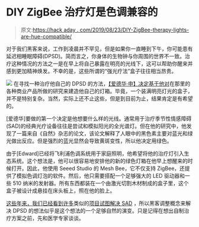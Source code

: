 # DIY ZigBee 治疗灯是色调兼容的

> 原文:[https://hack aday . com/2019/08/23/DIY-ZigBee-therapy-lights-are-hue-compatible/](https://hackaday.com/2019/08/23/diy-zigbee-therapy-lights-are-hue-compatible/)

对于我们黑客来说，工作到凌晨并不罕见，但是如果你一直睡到下午，你可能患有延迟相睡眠障碍(DPSD)。简而言之，你身体的生物钟与你周围的世界不一致。治疗这种情况的方法之一是在早上将自己暴露在明亮的光线下，这可以帮助你醒来并感到更加精神焕发。不幸的是，这些所谓的“强光疗法”盒子往往相当昂贵。

[![](../Images/5624c2b75e60d9850b186372eef27c8e.png)](https://hackaday.com/wp-content/uploads/2019/08/sleephue_detail.jpg) 在寻找一种治疗他自己的 DPSD 的方法，[【爱德华·申】决定基于他对](http://edwardsh.in/2019/07/22/hue-compatible-therapy-lights)在那里的各种商业产品所做的研究来建造他自己的灯箱。毕竟，一个装满明亮灯光的盒子，并不是特别复杂。当然，实际上还不止这些，但是到目前为止，结果肯定是有希望的。

[爱德华]要做的第一个决定是他想要什么样的光线。通常用于治疗季节性情感障碍(SAD)的经典光疗设备往往是尝试和模拟阳光的全光谱灯。但在他的研究中，他发现了一篇来自《自然》杂志的论文，该论文解释了人眼中的黑色素主要对蓝光和绿光做出反应。但是强烈的蓝光显然会导致黄斑变性，所以他决定用绿色。

由于[Edward]已经将飞利浦色调系统用于家庭照明，他希望将他的治疗灯引入生态系统。这个想法是，他可以很容易地安排他的新的绿色灯箱在他早上想醒来的时候打开。因此，他使用 Seeed Studio 的 Mesh Bee，它不仅支持 ZigBee，还提供了模拟色调灯泡的软件。然后，他只需要搭配一个足够强大的 LED 驱动器和一些 510 纳米的发射器。所有东西都装在一个由激光切割木材制成的盒子里，这个盒子被设计成悬挂在床头板上，照在他的脸上。

[这些年来，我们已经看到许多](https://hackaday.com/2008/12/29/light-therapy/)类似的[项目试图解决 SAD](https://hackaday.com/2015/12/02/diy-lamps-brighten-winter-blues/) ，所以黑客调整概念来解决 DPSD 的想法似乎是这个想法的一个足够自然的演变。只是记得在想出自制治疗方案之前，先和医学专家谈谈。